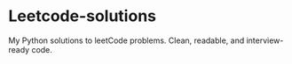 # Leetcode-solutions
My Python solutions to leetCode problems. Clean, readable, and interview-ready code.
